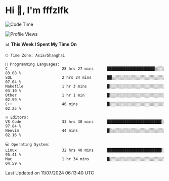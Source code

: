 # Hi 👋, I'm fffzlfk

<!--START_SECTION:waka-->
![Code Time](http://img.shields.io/badge/Code%20Time-763%20hrs%2043%20mins-blue)

![Profile Views](http://img.shields.io/badge/Profile%20Views-0-blue)

📊 **This Week I Spent My Time On** 

```text
🕑︎ Time Zone: Asia/Shanghai

💬 Programming Languages: 
C                        28 hrs 27 mins      █████████████████████░░░░   83.08 % 
SQL                      2 hrs 24 mins       ██░░░░░░░░░░░░░░░░░░░░░░░   07.04 % 
Makefile                 1 hr 3 mins         █░░░░░░░░░░░░░░░░░░░░░░░░   03.10 % 
Other                    1 hr 1 min          █░░░░░░░░░░░░░░░░░░░░░░░░   02.99 % 
C++                      46 mins             █░░░░░░░░░░░░░░░░░░░░░░░░   02.25 % 

🔥 Editors: 
VS Code                  33 hrs 30 mins      ████████████████████████░   97.84 % 
Neovim                   44 mins             █░░░░░░░░░░░░░░░░░░░░░░░░   02.16 % 

💻 Operating System: 
Linux                    32 hrs 40 mins      ████████████████████████░   95.41 % 
Mac                      1 hr 34 mins        █░░░░░░░░░░░░░░░░░░░░░░░░   04.59 % 
```


 Last Updated on 11/07/2024 06:13:40 UTC
<!--END_SECTION:waka-->
